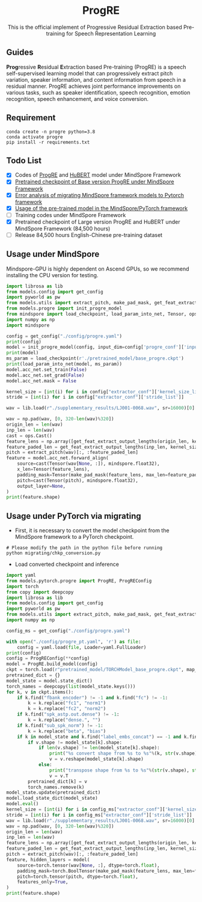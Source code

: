 <div align="center">
    <h1>
    ProgRE
    </h1>
    <p>
    This is the official implement of Progressive Residual Extraction based Pre-training for Speech Representation Learning  <br>
    </p>
    <!-- <p>
    <img src="docs/logo.png" alt="emobox Logo" style="width: 580px; height: 200px;">
    </p> -->
    <p>
    </p>
</div>

## Guides

**Prog**ressive **R**esidual **E**xtraction based Pre-training (ProgRE) is a speech self-supervised learning model that can progressively extract pitch variation, speaker information, and content information from speech in a residual manner. ProgRE achieves joint performance improvements on various tasks, such as speaker identification, speech recognition, emotion recognition, speech enhancement, and voice conversion.

## Requirement

```shell
conda create -n progre python=3.8
conda activate progre
pip install -r requirements.txt
```

## Todo List
- [x] Codes of [ProgRE](https://github.com/wangtianrui/ProgRE/blob/master/models/progre.py) and [HuBERT](https://github.com/wangtianrui/ProgRE/blob/master/models/hubert.py) model under MindSpore Framework
- [x] [Pretrained checkpoint of Base version ProgRE under MindSpore Framework](https://drive.google.com/drive/folders/1nLsGpXYBsc-kwHKWolDSWISNw3ji4CFY?usp=sharing)
- [x] [Error analysis of migrating MindSpore framework models to Pytorch framework](https://github.com/wangtianrui/ProgRE/tree/master/supplementary_results)
- [x] [Usage of the pre-trained model in the MindSpore/PyTorch framework](https://github.com/wangtianrui/ProgRE?tab=readme-ov-file#usage-under-mindspore)
- [ ] Training codes under MindSpore Framework
- [x] Pretrained checkpoint of Large version ProgRE and HuBERT under MindSpore Framework (84,500 hours)
- [ ] Release 84,500 hours English-Chinese pre-training dataset

## Usage under MindSpore
Mindspore-GPU is highly dependent on Ascend GPUs, so we recommend installing the CPU version for testing.

```python
import librosa as lib
from models.config import get_config
import pyworld as pw
from models.utils import extract_pitch, make_pad_mask, get_feat_extract_output_lengths
from models.progre import init_progre_model
from mindspore import load_checkpoint, load_param_into_net, Tensor, ops
import numpy as np
import mindspore

config = get_config("./config/progre.yaml")
print(config)
model = init_progre_model(config, input_dim=config['progre_conf']['input_dim'])
print(model)
ms_param = load_checkpoint(r'./pretrained_model/base_progre.ckpt')
print(load_param_into_net(model, ms_param))
model.acc_net.set_train(False)
model.acc_net.set_grad(False)
model.acc_net.mask = False

kernel_size = [int(i) for i in config["extractor_conf"]['kernel_size_list']]
stride = [int(i) for i in config["extractor_conf"]['stride_list']]

wav = lib.load(r"./supplementary_results/LJ001-0068.wav", sr=16000)[0]

wav = np.pad(wav, [0, 320-len(wav)%320])
origin_len = len(wav)
inp_len = len(wav)
cast = ops.Cast()
feature_lens = np.array([get_feat_extract_output_lengths(origin_len, kernel_size, stride), ])
feature_paded_len = get_feat_extract_output_lengths(inp_len, kernel_size, stride)
pitch = extract_pitch(wav)[:, :feature_paded_len]
feature = model.acc_net.forward_align(
    source=cast(Tensor(wav[None, :]), mindspore.float32),
    x_len=Tensor(feature_lens),
    padding_mask=Tensor(make_pad_mask(feature_lens, max_len=feature_paded_len)).bool(),
    pitch=cast(Tensor(pitch), mindspore.float32),
    output_layer=None,
)
print(feature.shape)
```


## Usage under PyTorch via migrating

* First, it is necessary to convert the model checkpoint from the MindSpore framework to a PyTorch checkpoint.
```shell
# Please modify the path in the python file before running
python migrating/chkp_conversion.py
```

* Load converted checkpoint and inference

```python
import yaml
from models.pytorch.progre import ProgRE, ProgREConfig
import torch
from copy import deepcopy
import librosa as lib
from models.config import get_config
import pyworld as pw
from models.utils import extract_pitch, make_pad_mask, get_feat_extract_output_lengths
import numpy as np

config_ms = get_config("./config/progre.yaml")

with open("./config/progre_pt.yaml", 'r') as file:
    config = yaml.load(file, Loader=yaml.FullLoader)
print(config)
config = ProgREConfig(**config)
model = ProgRE.build_model(config)
ckpt = torch.load(r"pretrained_model/TORCHModel_base_progre.ckpt", map_location="cpu")["model"]
pretrained_dict = {}
model_state = model.state_dict()
torch_names = deepcopy(list(model_state.keys()))
for k, v in ckpt.items():
    if k.find("fbank_encoder") != -1 and k.find("fc") != -1:
        k = k.replace("fc1", "norm1")
        k = k.replace("fc2", "norm2")
    if k.find("spk_astp.out.dense") != -1:
        k = k.replace("dense.", "")
    if k.find("sub_spk_norm") != -1:
        k = k.replace("beta", "bias")
    if k in model_state and k.find("label_embs_concat") == -1 and k.find("final_proj") == -1:
        if v.shape != model_state[k].shape:
            if len(v.shape) != len(model_state[k].shape):
                print("%s convert shape from %s to %s"%(k, str(v.shape), str(model_state[k].shape))) 
                v = v.reshape(model_state[k].shape)
            else:
                print("transpose shape from %s to %s"%(str(v.shape), str(v.T.shape))) 
                v = v.T
        pretrained_dict[k] = v
        torch_names.remove(k)
model_state.update(pretrained_dict)
model.load_state_dict(model_state)
model.eval()
kernel_size = [int(i) for i in config_ms["extractor_conf"]['kernel_size_list']]
stride = [int(i) for i in config_ms["extractor_conf"]['stride_list']]
wav = lib.load(r"./supplementary_results/LJ001-0068.wav", sr=16000)[0]
wav = np.pad(wav, [0, 320-len(wav)%320])
origin_len = len(wav)
inp_len = len(wav)
feature_lens = np.array([get_feat_extract_output_lengths(origin_len, kernel_size, stride), ])
feature_paded_len = get_feat_extract_output_lengths(inp_len, kernel_size, stride)
pitch = extract_pitch(wav)[:, :feature_paded_len]
feature, hidden_layers = model(
    source=torch.tensor(wav[None, :], dtype=torch.float),
    padding_mask=torch.BoolTensor(make_pad_mask(feature_lens, max_len=feature_paded_len)),
    pitch=torch.tensor(pitch, dtype=torch.float),
    features_only=True,
)
print(feature.shape)
```